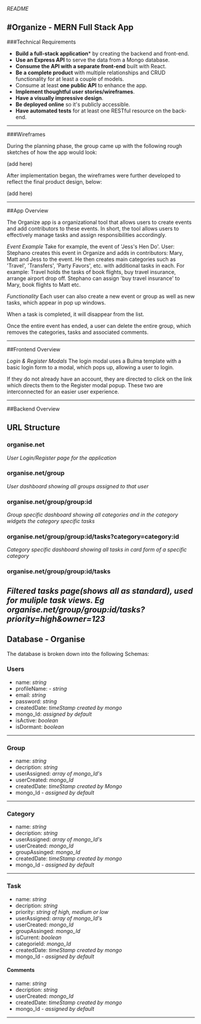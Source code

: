 _README_

#Organize - MERN Full Stack App
---

###Technical Requirements

* **Build a full-stack application*** by creating the backend and front-end.
* **Use an Express API** to serve the data from a Mongo database.
* **Consume the API with a separate front-end** built with React.
* **Be a complete product** with multiple relationships and CRUD functionality for at least a couple of models.
* Consume at least **one public API** to enhance the app.
* **Implement thoughtful user stories/wireframes**.
* **Have a visually impressive design**.
* **Be deployed online** so it's publicly accessible.
* **Have automated tests** for at least one RESTful resource on the back-end.

---

###Wireframes

During the planning phase, the group came up with the following rough sketches of how the app would look:

(add here)

After implementation began, the wireframes were further developed to reflect the final product design, below:

(add here)

---

##App Overview

The Organize app is a organizational tool that allows users to create events and add contributors to these events. In short, the tool allows users to effectively manage tasks and assign responsibilities accordingly.

_Event Example_
Take for example, the event of 'Jess's Hen Do'. User: Stephano creates this event in Organize and adds in contributors: Mary, Matt and Jess to the event. He then creates main categories such as 'Travel', 'Transfers', 'Party Favors', etc. with additional tasks in each. For example: Travel holds the tasks of book flights, buy travel insurance, arrange airport drop off. Stephano can assign 'buy travel insurance' to Mary, book flights to Matt etc.

_Functionality_
Each user can also create a new event or group as well as new tasks, which appear in pop up windows.

When a task is completed, it will disappear from the list.

Once the entire event has ended, a user can delete the entire group, which removes the categories, tasks and associated comments.

---
##Frontend Overview

_Login & Register Modals_
The login modal uses a Bulma template with a basic login form to a modal, which pops up, allowing a user to login.

If they do not already have an account, they are directed to click on the link which directs them to the Register modal popup. These two are interconnected for an easier user experience.

---

##Backend Overview

## URL Structure

### organise.net
  _User Login/Register page for the application_

### organise.net/group
  _User dashboard showing all groups assigned to that user_

### organise.net/group/group:id
  _Group specific dashboard showing all categories and in the category widgets the category specific tasks_

### organise.net/group/group:id/tasks?category=category:id
  _Category specific dashboard showing all tasks in card form of a specific category_

### organise.net/group/group:id/tasks
  _Filtered tasks page(shows all as standard), used for muliple task views. Eg organise.net/group/group:id/tasks?priority=high&owner=123_
---

## Database - Organise

The database is broken down into the following Schemas:

### Users
* name: _string_
* profileName: - _string_
* email: _string_
* password: _string_
* createdDate: _timeStamp created by mongo_
* mongo_Id: _assigned by default_
* isActive: _boolean_
* isDormant: _boolean_

___

### Group
* name: _string_
* decription: _string_
* userAssigned: _array of mongo_Id's_
* userCreated: _mongo_Id_
* createdDate: _timeStamp created by Mongo_
* mongo_Id - _assigned by default_

___

### Category
* name: _string_
* decription: _string_
* userAssigned: _array of mongo_Id's_
* userCreated: _mongo_Id_
* groupAssinged: _mongo_Id_
* createdDate: _timeStamp created by mongo_
* mongo_Id - _assigned by default_

___

### Task
* name: _string_
* decription: _string_
* priority: _string of high, medium or  low_
* userAssigned: _array of mongo_Id's_
* userCreated: _mongo_Id_
* groupAssinged: _mongo_Id_
* isCurrent: _boolean_
* categorieId: _mongo_Id_
* createdDate: _timeStamp created by mongo_
* mongo_Id - _assigned by default_

#### Comments
  * name: _string_
  * decription: _string_
  * userCreated: _mongo_Id_
  * createdDate: _timeStamp created by mongo_
  * mongo_Id - _assigned by default_
___

